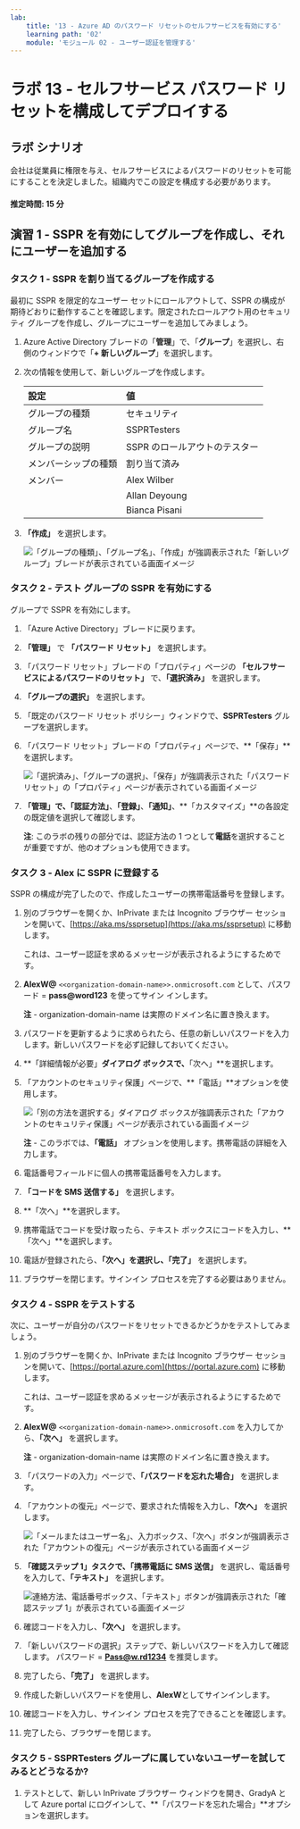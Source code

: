 ```yaml
---
lab:
    title: '13 - Azure AD のパスワード リセットのセルフサービスを有効にする'
    learning path: '02'
    module: 'モジュール 02 - ユーザー認証を管理する'
---
```


# ラボ 13 - セルフサービス パスワード リセットを構成してデプロイする
## ラボ シナリオ

会社は従業員に権限を与え、セルフサービスによるパスワードのリセットを可能にすることを決定しました。組織内でこの設定を構成する必要があります。

#### 推定時間: 15 分

## 演習 1 - SSPR を有効にしてグループを作成し、それにユーザーを追加する

### タスク 1 - SSPR を割り当てるグループを作成する

最初に SSPR を限定的なユーザー セットにロールアウトして、SSPR の構成が期待どおりに動作することを確認します。限定されたロールアウト用のセキュリティ グループを作成し、グループにユーザーを追加してみましょう。

1. Azure Active Directory ブレードの「**管理**」で、「**グループ**」を選択し、右側のウィンドウで「**+ 新しいグループ**」を選択します。

2. 次の情報を使用して、新しいグループを作成します。

    | **設定**| **値**|
    | :--- | :--- |
    | グループの種類| セキュリティ|
    | グループ名| SSPRTesters|
    | グループの説明| SSPR のロールアウトのテスター|
    | メンバーシップの種類| 割り当て済み|
    | メンバー| Alex Wilber |
    | |  Allan Deyoung |
    | | Bianca Pisani |
  
    
3. **「作成」** を選択します。

    ![「グループの種類」、「グループ名」、「作成」が強調表示された「新しいグループ」ブレードが表示されている画面イメージ](./media/lp2-mod2-create-sspr-security-group.png)

### タスク 2 - テスト グループの SSPR を有効にする

グループで SSPR を有効にします。

1. 「Azure Active Directory」ブレードに戻ります。

2. **「管理」** で **「パスワード リセット」** を選択します。

3. 「パスワード リセット」ブレードの「プロパティ」ページの **「セルフサービスによるパスワードのリセット」** で、**「選択済み」** を選択します。

4. **「グループの選択」** を選択します。

5. 「既定のパスワード リセット ポリシー」ウィンドウで、**SSPRTesters** グループを選択します。

6. 「パスワード リセット」ブレードの「プロパティ」ページで、**「保存」**を選択します。

    ![「選択済み」、「グループの選択」、「保存」が強調表示された「パスワード リセット」の「プロパティ」ページが表示されている画面イメージ](./media/lp2-mod2-enable-password-reset-for-selected-group.png)

7. **「管理」**で、**「認証方法」**、**「登録」**、**「通知」**、**「カスタマイズ」**の各設定の既定値を選択して確認します。

    **注**: このラボの残りの部分では、認証方法の 1 つとして**電話**を選択することが重要ですが、他のオプションも使用できます。

### タスク 3 - Alex に SSPR に登録する

SSPR の構成が完了したので、作成したユーザーの携帯電話番号を登録します。

1. 別のブラウザーを開くか、InPrivate または Incognito ブラウザー セッションを開いて、[https://aka.ms/ssprsetup](https://aka.ms/ssprsetup) に移動します。

    これは、ユーザー認証を求めるメッセージが表示されるようにするためです。

2. **AlexW@** `<<organization-domain-name>>.onmicrosoft.com` として、パスワード = **pass@word123** を使ってサイン インします。

    **注** - organization-domain-name は実際のドメイン名に置き換えます。

3. パスワードを更新するように求められたら、任意の新しいパスワードを入力します。新しいパスワードを必ず記録しておいてください。

4. **「詳細情報が必要」**ダイアログ ボックスで、**「次へ」**を選択します。

5. 「アカウントのセキュリティ保護」ページで、**「電話」**オプションを使用します。

    ![「別の方法を選択する」ダイアログ ボックスが強調表示された「アカウントのセキュリティ保護」ページが表示されている画面イメージ](./media/lp2-mod2-keep-your-account-secure-page.png)

    **注** - このラボでは、**「電話」** オプションを使用します。携帯電話の詳細を入力します。

6. 電話番号フィールドに個人の携帯電話番号を入力します。
7. **「コードを SMS 送信する」** を選択します。
8. **「次へ」**を選択します。

9. 携帯電話でコードを受け取ったら、テキスト ボックスにコードを入力し、**「次へ」**を選択します。

10. 電話が登録されたら、**「次へ」**を選択し、**「完了」** を選択します。

11. ブラウザーを閉じます。サインイン プロセスを完了する必要はありません。

### タスク 4 - SSPR をテストする

次に、ユーザーが自分のパスワードをリセットできるかどうかをテストしてみましょう。

1. 別のブラウザーを開くか、InPrivate または Incognito ブラウザー セッションを開いて、[https://portal.azure.com](https://portal.azure.com) に移動します。

    これは、ユーザー認証を求めるメッセージが表示されるようにするためです。

2. **AlexW@** `<<organization-domain-name>>.onmicrosoft.com` を入力してから、**「次へ」** を選択します。

    **注** - organization-domain-name は実際のドメイン名に置き換えます。

3. 「パスワードの入力」ページで、**「パスワードを忘れた場合」** を選択します。

4. 「アカウントの復元」ページで、要求された情報を入力し、**「次へ」** を選択します。

    ![「メールまたはユーザー名」、入力ボックス、「次へ」ボタンが強調表示された「アカウントの復元」ページが表示されている画面イメージ](./media/lp2-mod2-get-back-into-your-account-page.png)

5. **「確認ステップ 1」**タスクで、**「携帯電話に SMS 送信」** を選択し、電話番号を入力して、**「テキスト」** を選択します。

    ![連絡方法、電話番号ボックス、「テキスト」ボタンが強調表示された「確認ステップ 1」が表示されている画面イメージ](./media/lp2-mod2-sspr-verification-step-1.png)

6. 確認コードを入力し、**「次へ」** を選択します。

7. 「新しいパスワードの選択」ステップで、新しいパスワードを入力して確認します。  パスワード = **Pass@w.rd1234** を推奨します。

8. 完了したら、**「完了」** を選択します。

9. 作成した新しいパスワードを使用し、**AlexW**としてサインインします。

10. 確認コードを入力し、サインイン プロセスを完了できることを確認します。

11. 完了したら、ブラウザーを閉じます。

### タスク 5 - SSPRTesters グループに属していないユーザーを試してみるとどうなるか?

1. テストとして、新しい InPrivate ブラウザー ウィンドウを開き、GradyA として Azure portal にログインして、**「パスワードを忘れた場合」**オプションを選択します。
